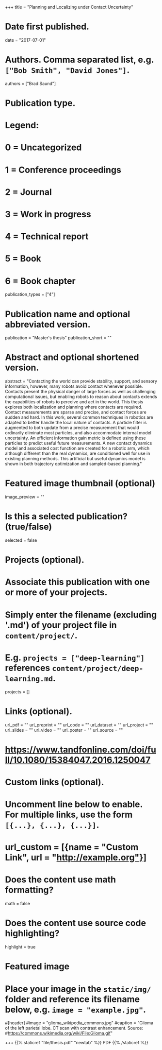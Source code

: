 +++
title = "Planning and Localizing under Contact Uncertainty"

# Date first published.
date = "2017-07-01"

# Authors. Comma separated list, e.g. `["Bob Smith", "David Jones"]`.
authors = ["Brad Saund"]
# Publication type.
# Legend:
# 0 = Uncategorized
# 1 = Conference proceedings
# 2 = Journal
# 3 = Work in progress
# 4 = Technical report
# 5 = Book
# 6 = Book chapter
publication_types = ["4"]

# Publication name and optional abbreviated version.
publication = "Master's thesis"
publication_short = ""

# Abstract and optional shortened version.
abstract = "Contacting the world can provide stability, support, and sensory information, however, many robots avoid contact whenever possible. Contacts present the physical danger of large forces as well as challenging computational issues, but enabling robots to reason about contacts extends the capabilities of robots to perceive and act in the world. This thesis explores both localization and planning where contacts are required. Contact measurements are sparse and precise, and contact forces are sudden and hard. In this work, several common techniques in robotics are adapted to better handle the local nature of contacts. A particle filter is augmented to both update from a precise measurement that would ordinarily eliminate most particles, and also accommodate internal model uncertainty. An efficient information gain metric is defined using these particles to predict useful future measurements. A new contact dynamics model and associated cost function are created for a robotic arm, which although different than the real dynamics, are conditioned well for use in existing planning methods. This artificial but useful dynamics model is shown in both trajectory optimization and sampled-based planning."

# Featured image thumbnail (optional)
image_preview = ""

# Is this a selected publication? (true/false)
selected = false

# Projects (optional).
#   Associate this publication with one or more of your projects.
#   Simply enter the filename (excluding '.md') of your project file in `content/project/`.
#   E.g. `projects = ["deep-learning"]` references `content/project/deep-learning.md`.
projects = []

# Links (optional).
url_pdf = ""
url_preprint = ""
url_code = ""
url_dataset = ""
url_project = ""
url_slides = ""
url_video = ""
url_poster = ""
url_source = ""
# https://www.tandfonline.com/doi/full/10.1080/15384047.2016.1250047

# Custom links (optional).
#   Uncomment line below to enable. For multiple links, use the form `[{...}, {...}, {...}]`.
# url_custom = [{name = "Custom Link", url = "http://example.org"}]

# Does the content use math formatting?
math = false

# Does the content use source code highlighting?
highlight = true

# Featured image
# Place your image in the `static/img/` folder and reference its filename below, e.g. `image = "example.jpg"`.
#[header]
#image = "glioma_wikipedia_commons.jpg"
#caption = "Glioma of the left parietal lobe. CT scan with contrast enhancement. Source: #https://commons.wikimedia.org/wiki/File:Glioma.gif"

+++
{{% staticref "file/thesis.pdf" "newtab" %}} PDF {{% /staticref %}}
